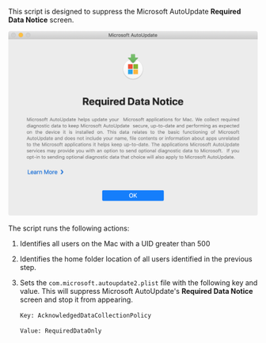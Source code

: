 This script is designed to suppress the Microsoft AutoUpdate **Required Data Notice** screen.

![](images/disable_mau_required_data_notice_screen.png)

The script runs the following actions:

1. Identifies all users on the Mac with a UID greater than 500
2. Identifies the home folder location of all users identified
   in the previous step.
3. Sets the `com.microsoft.autoupdate2.plist` file with the following
   key and value. This will suppress Microsoft AutoUpdate's 
   **Required Data Notice** screen and stop it from appearing.

   `Key: AcknowledgedDataCollectionPolicy`
   
   `Value: RequiredDataOnly`